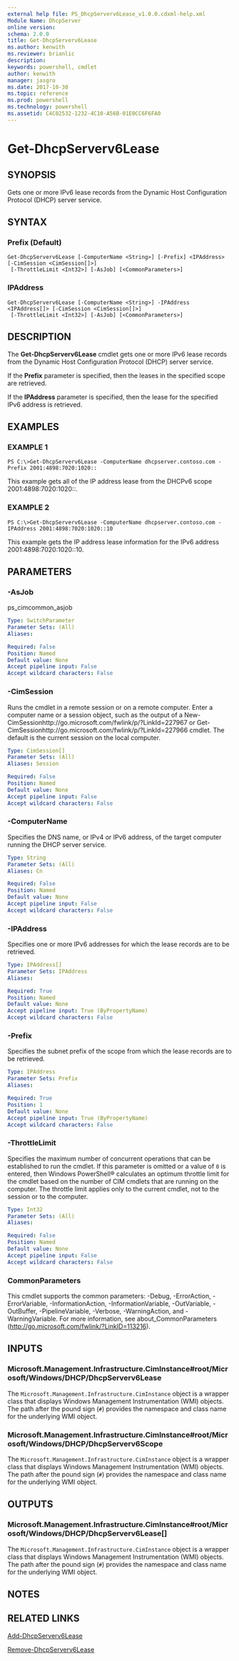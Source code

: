 ```yaml
---
external help file: PS_DhcpServerv6Lease_v1.0.0.cdxml-help.xml
Module Name: DhcpServer
online version: 
schema: 2.0.0
title: Get-DhcpServerv6Lease
ms.author: kenwith
ms.reviewer: brianlic
description: 
keywords: powershell, cmdlet
author: kenwith
manager: jasgro
ms.date: 2017-10-30
ms.topic: reference
ms.prod: powershell
ms.technology: powershell
ms.assetid: C4C02532-1232-4C10-A56B-01E0CC6F6FA0
---
```


# Get-DhcpServerv6Lease

## SYNOPSIS
Gets one or more IPv6 lease records from the Dynamic Host Configuration Protocol (DHCP) server service.

## SYNTAX

### Prefix (Default)
```
Get-DhcpServerv6Lease [-ComputerName <String>] [-Prefix] <IPAddress> [-CimSession <CimSession[]>]
 [-ThrottleLimit <Int32>] [-AsJob] [<CommonParameters>]
```

### IPAddress
```
Get-DhcpServerv6Lease [-ComputerName <String>] -IPAddress <IPAddress[]> [-CimSession <CimSession[]>]
 [-ThrottleLimit <Int32>] [-AsJob] [<CommonParameters>]
```

## DESCRIPTION
The **Get-DhcpServerv6Lease** cmdlet gets one or more IPv6 lease records from the Dynamic Host Configuration Protocol (DHCP) server service.

If the **Prefix** parameter is specified, then the leases in the specified scope are retrieved.

If the **IPAddress** parameter is specified, then the lease for the specified IPv6 address is retrieved.

## EXAMPLES

### EXAMPLE 1
```
PS C:\>Get-DhcpServerv6Lease -ComputerName dhcpserver.contoso.com -Prefix 2001:4898:7020:1020::
```

This example gets all of the IP address lease from the DHCPv6 scope 2001:4898:7020:1020::.

### EXAMPLE 2
```
PS C:\>Get-DhcpServerv6Lease -ComputerName dhcpserver.contoso.com -IPAddress 2001:4898:7020:1020::10
```

This example gets the IP address lease information for the IPv6 address 2001:4898:7020:1020::10.

## PARAMETERS

### -AsJob
ps_cimcommon_asjob

```yaml
Type: SwitchParameter
Parameter Sets: (All)
Aliases: 

Required: False
Position: Named
Default value: None
Accept pipeline input: False
Accept wildcard characters: False
```

### -CimSession
Runs the cmdlet in a remote session or on a remote computer.
Enter a computer name or a session object, such as the output of a New-CimSessionhttp://go.microsoft.com/fwlink/p/?LinkId=227967 or Get-CimSessionhttp://go.microsoft.com/fwlink/p/?LinkId=227966 cmdlet.
The default is the current session on the local computer.

```yaml
Type: CimSession[]
Parameter Sets: (All)
Aliases: Session

Required: False
Position: Named
Default value: None
Accept pipeline input: False
Accept wildcard characters: False
```

### -ComputerName
Specifies the DNS name, or IPv4 or IPv6 address, of the target computer running the DHCP server service.

```yaml
Type: String
Parameter Sets: (All)
Aliases: Cn

Required: False
Position: Named
Default value: None
Accept pipeline input: False
Accept wildcard characters: False
```

### -IPAddress
Specifies one or more IPv6 addresses for which the lease records are to be retrieved.

```yaml
Type: IPAddress[]
Parameter Sets: IPAddress
Aliases: 

Required: True
Position: Named
Default value: None
Accept pipeline input: True (ByPropertyName)
Accept wildcard characters: False
```

### -Prefix
Specifies the subnet prefix of the scope from which the lease records are to be retrieved.

```yaml
Type: IPAddress
Parameter Sets: Prefix
Aliases: 

Required: True
Position: 1
Default value: None
Accept pipeline input: True (ByPropertyName)
Accept wildcard characters: False
```

### -ThrottleLimit
Specifies the maximum number of concurrent operations that can be established to run the cmdlet.
If this parameter is omitted or a value of `0` is entered, then Windows PowerShell® calculates an optimum throttle limit for the cmdlet based on the number of CIM cmdlets that are running on the computer.
The throttle limit applies only to the current cmdlet, not to the session or to the computer.

```yaml
Type: Int32
Parameter Sets: (All)
Aliases: 

Required: False
Position: Named
Default value: None
Accept pipeline input: False
Accept wildcard characters: False
```

### CommonParameters
This cmdlet supports the common parameters: -Debug, -ErrorAction, -ErrorVariable, -InformationAction, -InformationVariable, -OutVariable, -OutBuffer, -PipelineVariable, -Verbose, -WarningAction, and -WarningVariable. For more information, see about_CommonParameters (http://go.microsoft.com/fwlink/?LinkID=113216).

## INPUTS

### Microsoft.Management.Infrastructure.CimInstance#root/Microsoft/Windows/DHCP/DhcpServerv6Lease
The `Microsoft.Management.Infrastructure.CimInstance` object is a wrapper class that displays Windows Management Instrumentation (WMI) objects.
The path after the pound sign (`#`) provides the namespace and class name for the underlying WMI object.

### Microsoft.Management.Infrastructure.CimInstance#root/Microsoft/Windows/DHCP/DhcpServerv6Scope
The `Microsoft.Management.Infrastructure.CimInstance` object is a wrapper class that displays Windows Management Instrumentation (WMI) objects.
The path after the pound sign (`#`) provides the namespace and class name for the underlying WMI object.

## OUTPUTS

### Microsoft.Management.Infrastructure.CimInstance#root/Microsoft/Windows/DHCP/DhcpServerv6Lease[]
The `Microsoft.Management.Infrastructure.CimInstance` object is a wrapper class that displays Windows Management Instrumentation (WMI) objects.
The path after the pound sign (`#`) provides the namespace and class name for the underlying WMI object.

## NOTES

## RELATED LINKS

[Add-DhcpServerv6Lease](./Add-DhcpServerv6Lease.md)

[Remove-DhcpServerv6Lease](./Remove-DhcpServerv6Lease.md)
